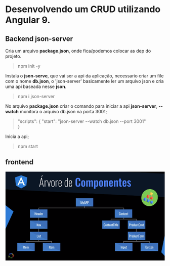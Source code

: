 # Desenvolvendo um CRUD utilizando Angular 9.

## Backend json-server

Cria um arquivo **package.json**, onde fica/podemos colocar as dep do projeto.
> npm init -y 


Instala o **json-serve**, que vai ser a api da aplicação, necessario criar um file com o nome **db.json**, o 'json-server' basicamente ler um arquivo json e cria uma api baseada nesse **json**.
> npm i json-server 




No arquivo **package.json** criar o comando para iniciar a api **json-server**,  **--watch** monitora o arquivo db.json na porta 3001;

>  "scripts": {
>    "start": "json-server --watch db.json --port 3001"  
>  }

Inicia a api;
> npm start 

## frontend 

<img src="/readme-assets/arvore_de_componentes.png">
